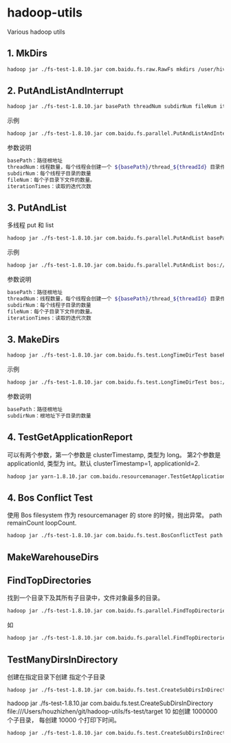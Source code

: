 # hadoop-utils
Various hadoop utils

## 1. MkDirs
```bash
hadoop jar ./fs-test-1.8.10.jar com.baidu.fs.raw.RawFs mkdirs /user/hive
```

## 2. PutAndListAndInterrupt

```bash
hadoop jar ./fs-test-1.8.10.jar basePath threadNum subdirNum fileNum iterationTimes
```
示例
```bash
hadoop jar ./fs-test-1.8.10.jar com.baidu.fs.parallel.PutAndListAndInterrupt hdfs://master-4b115ab:8020/base 100 1 100 100
```

参数说明
```bash
basePath：路径根地址
threadNum：线程数量，每个线程会创建一个 ${basePath}/thread_${threadId} 目录作为子线程的根目录。
subdirNum：每个线程子目录的数量
fileNum：每个子目录下文件的数量。
iterationTimes：读取的迭代次数
```

## 3. PutAndList
多线程 put 和 list
```bash
hadoop jar ./fs-test-1.8.10.jar com.baidu.fs.parallel.PutAndList basePath threadNum subdirNum fileNum iterationTimes
```
示例
```bash
hadoop jar ./fs-test-1.8.10.jar com.baidu.fs.parallel.PutAndList bos://bmr-rd-wh/houzhizhen/test 1 2000 1 1
```
参数说明
```bash
basePath：路径根地址
threadNum：线程数量，每个线程会创建一个 ${basePath}/thread_${threadId} 目录作为子线程的根目录。
subdirNum：每个线程子目录的数量
fileNum：每个子目录下文件的数量。
iterationTimes：读取的迭代次数
```
## 3. MakeDirs

```bash
hadoop jar ./fs-test-1.8.10.jar com.baidu.fs.test.LongTimeDirTest basePath subdirNum
```
示例
```bash
hadoop jar ./fs-test-1.8.10.jar com.baidu.fs.test.LongTimeDirTest bos://bmr-rd-wh/houzhizhen/test  2000 
```
参数说明
```bash
basePath：路径根地址
subdirNum：根地址下子目录的数量
```

## 4. TestGetApplicationReport
可以有两个参数，第一个参数是 clusterTimestamp, 类型为 long。 第2个参数是 applicationId, 类型为 int。默认 clusterTimestamp=1, applicationId=2.
```bash
hadoop jar yarn-1.8.10.jar com.baidu.resourcemanager.TestGetApplicationReport
```

## 4. Bos Conflict Test
使用 Bos filesystem 作为 resourcemanager 的 store 的时候，抛出异常。
path remainCount loopCount.


```bash
hadoop jar ./fs-test-1.8.10.jar com.baidu.fs.test.BosConflictTest path remainCount loopCount
```

## MakeWarehouseDirs

## FindTopDirectories
找到一个目录下及其所有子目录中，文件对象最多的目录。

```bash
hadoop jar ./fs-test-1.8.10.jar com.baidu.fs.parallel.FindTopDirectories path topN
```
如
```bash
hadoop jar ./fs-test-1.8.10.jar com.baidu.fs.parallel.FindTopDirectories --root-dir file:///Users/houzhizhen/git/baidu/bce-bmr/hadoop --top-num 10
```

## TestManyDirsInDirectory
创建在指定目录下创建 指定个子目录

```bash
hadoop jar ./fs-test-1.8.10.jar com.baidu.fs.test.CreateSubDirsInDirectory path number-of-subdirectories
```
hadoop jar ./fs-test-1.8.10.jar com.baidu.fs.test.CreateSubDirsInDirectory file:///Users/houzhizhen/git/hadoop-utils/fs-test/target 10 
如创建 1000000 个子目录， 每创建 10000 个打印下时间。
```bash
hadoop jar ./fs-test-1.8.10.jar com.baidu.fs.test.CreateSubDirsInDirectory hdfs://bmr-cluster/user/hive/warehouse/test/ 1000000 10000
```
